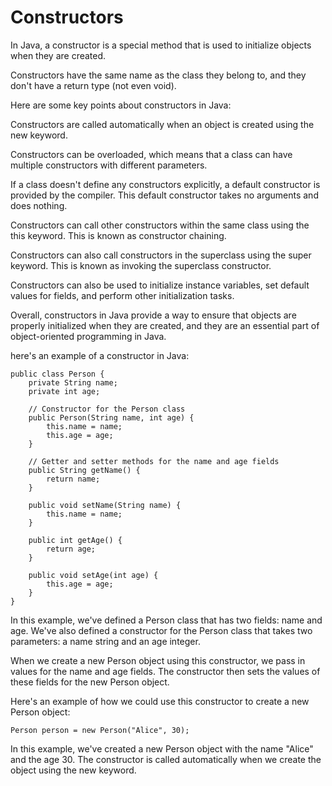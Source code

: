 # Constructors

In Java, a constructor is a special method that is used to initialize objects when they are created.

Constructors have the same name as the class they belong to, and they don't have a return type (not even void).

Here are some key points about constructors in Java:

Constructors are called automatically when an object is created using the new keyword.

Constructors can be overloaded, which means that a class can have multiple constructors with different parameters.

If a class doesn't define any constructors explicitly, a default constructor is provided by the compiler. This default constructor takes no arguments and does nothing.

Constructors can call other constructors within the same class using the this keyword. This is known as constructor chaining.

Constructors can also call constructors in the superclass using the super keyword. This is known as invoking the superclass constructor.

Constructors can also be used to initialize instance variables, set default values for fields, and perform other initialization tasks.

Overall, constructors in Java provide a way to ensure that objects are properly initialized when they are created, and they are an essential part of object-oriented programming in Java.

here's an example of a constructor in Java:

```
public class Person {
    private String name;
    private int age;

    // Constructor for the Person class
    public Person(String name, int age) {
        this.name = name;
        this.age = age;
    }

    // Getter and setter methods for the name and age fields
    public String getName() {
        return name;
    }

    public void setName(String name) {
        this.name = name;
    }

    public int getAge() {
        return age;
    }

    public void setAge(int age) {
        this.age = age;
    }
}
```

In this example, we've defined a Person class that has two fields: name and age. We've also defined a constructor for the Person class that takes two parameters: a name string and an age integer.

When we create a new Person object using this constructor, we pass in values for the name and age fields. The constructor then sets the values of these fields for the new Person object.

Here's an example of how we could use this constructor to create a new Person object:

```
Person person = new Person("Alice", 30);
```

In this example, we've created a new Person object with the name "Alice" and the age 30. The constructor is called automatically when we create the object using the new keyword.